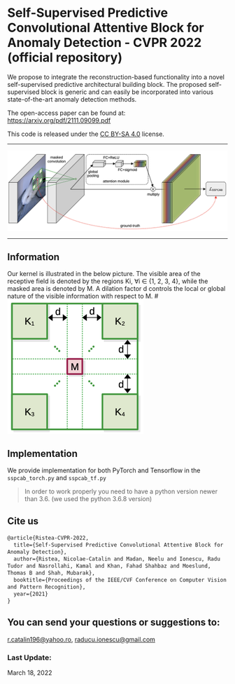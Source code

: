 #  Self-Supervised Predictive Convolutional Attentive Block for Anomaly Detection - CVPR 2022 (official repository)                                                                                  

We propose to integrate the reconstruction-based functionality into a novel self-supervised predictive architectural building block. 
The proposed self-supervised block is generic and can easily be incorporated into various state-of-the-art anomaly detection methods.

The open-access paper can be found at: https://arxiv.org/pdf/2111.09099.pdf

This code is released under the [CC BY-SA 4.0](https://creativecommons.org/licenses/by-sa/4.0/) license.

-----------------------------------------

![map](resources/sspcab_all.png)

-----------------------------------------                                                                                                                                      
## Information

Our kernel is illustrated in the below picture.  The visible area of the receptive field is denoted by the regions Ki, ∀i ∈ {1, 2, 3, 4},
while the masked area is denoted by M. A dilation factor d controls the local or global nature of the visible information with respect to M.
#![map](resources/masked_kernel.png)


## Implementation

We provide implementation for both PyTorch and Tensorflow in the ``sspcab_torch.py`` and ``sspcab_tf.py``

> In order to work properly you need to have a python version newer than 3.6.
> (we used the python 3.6.8 version)


## Cite us
```
@article{Ristea-CVPR-2022,
  title={Self-Supervised Predictive Convolutional Attentive Block for Anomaly Detection},
  author={Ristea, Nicolae-Catalin and Madan, Neelu and Ionescu, Radu Tudor and Nasrollahi, Kamal and Khan, Fahad Shahbaz and Moeslund, Thomas B and Shah, Mubarak},
  booktitle={Proceedings of the IEEE/CVF Conference on Computer Vision and Pattern Recognition},
  year={2021}
}
```
## You can send your questions or suggestions to: 
r.catalin196@yahoo.ro, raducu.ionescu@gmail.com

### Last Update:
March 18, 2022 


